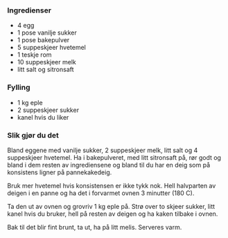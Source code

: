 
### Ingredienser
- 4 egg
- 1 pose vanilje sukker
- 1 pose bakepulver
- 5 suppeskjeer hvetemel
- 1 teskje rom
- 10 suppeskjeer melk
- litt salt og sitronsaft

### Fylling
- 1 kg eple
- 2 suppeskjeer sukker
- kanel hvis du liker

### Slik gjør du det
Bland eggene med vanilje sukker, 2 suppeskjeer melk, litt salt og 4 suppeskjeer hvetemel. Ha i bakepulveret, med litt sitronsaft på, rør godt og bland i dem resten av ingrediensene og bland til du har en deig som på konsistens ligner på pannekakedeig.

 Bruk mer hvetemel hvis konsistensen er ikke tykk nok.   Hell halvparten av deigen i en panne og ha det i forvarmet ovnen 3 minutter (180 C).

   Ta den ut av ovnen og grovriv 1 kg eple på. Strø over to skjeer sukker, litt kanel hvis du bruker, hell på resten av deigen og ha kaken tilbake i ovnen.

   Bak til det blir fint brunt, ta ut, ha på litt melis. Serveres varm.

 